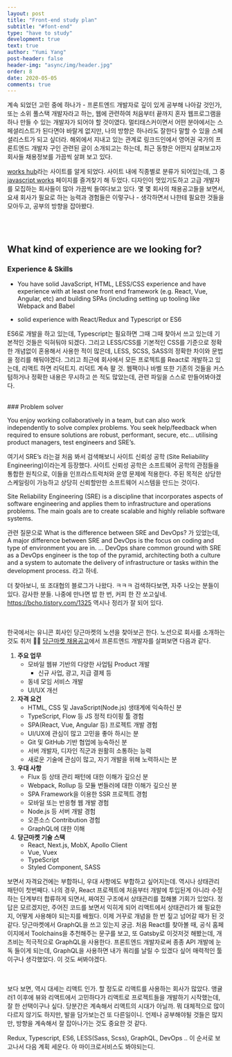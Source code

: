```yaml
---
layout: post
title: "Front-end study plan"
subtitle: "#font-end"
type: "have to study"
development: true
text: true
author: "Yumi Yang"
post-header: false
header-img: "async/img/header.jpg"
order: 8
date: 2020-05-05
comments: true
---
```


계속 되었던 고민 중에 하나가 - 프론트엔드 개발자로 깊이 있게 공부해 나아갈 것인가, 또는 소위 풀스택 개발자라고 하는, 웹에 관련하여 처음부터 끝까지 혼자 웹프로그램을 하나 만들 수 있는 개발자가 되어야 할 것이였다. 멀티태스커이면서 어떤 분야에서는 스페셜리스트가 된다면야 바랄게 없지만, 나의 방향은 하나라도 잘한다 말할 수 있을 스페셜리스트가 되고 싶더라. 해외에서 지내고 있는 관계로 링크드인에서 영어권 국가의 프론트엔드 개발자 구인 관련된 글이 소개되고는 하는데, 최근 동향은 어떤지 살펴보고자 회사들 채용정보를 가끔씩 살펴 보고 있다.

[works hub](https://www.works-hub.com/)라는 사이트를 알게 되었다. 사이트 내에 직종별로 분류가 되어있는데, 그 중 [javascript works](https://javascript.works-hub.com/) 페이지를 즐겨찾기 해 두었다. 디자인이 멋있기도하고 고급 개발자를 모집하는 회사들이 많아 가끔씩 들여다보고 있다. 몇 몇 회사의 채용공고들을 보면서, 요새 회사가 필요로 하는 능력과 경험들은 이렇구나 - 생각하면서 나한테 필요한 것들을 모아두고, 공부의 방향을 잡아봤다.

<br/><br/>

## What kind of experience are we looking for?

### Experience & Skills

- You have solid JavaScript, HTML, LESS/CSS experience and have experience with at least one front end framework (e.g. React, Vue, Angular, etc) and building SPAs (including setting up tooling like Webpack and Babel

- solid experience with React/Redux and Typescript or ES6

ES6로 개발을 하고 있는데, Typescript는 필요하면 그때 그때 찾아서 쓰고 있는데 기본적인 것들은 익혀둬야 되겠다. 그리고 LESS/CSS를 기본적인 CSS를 기준으로 정확한 개념없이 혼용해서 사용한 적이 많은데, LESS, SCSS, SASS의 정확한 차이와 문법을 정리를 해둬야겠다.
그리고 최근에 회사에서 모든 프로젝트를 React로 개발하고 있는데, 리액트 하면 리덕트지. 리덕트 계속 팔 것.
웹팩이나 바벨 또한 기존의 것들을 커스텀하거나 정확한 내용은 무시하고 쓴 적도 많았는데, 관련 파일을 스스로 만들어봐야겠다.

<br/>
### Problem solver

You enjoy working collaboratively in a team, but can also work independently to solve complex problems. You seek help/feedback when required to ensure solutions are robust, performant, secure, etc… utilising product managers, test engineers and SRE’s.

여기서 SRE’s 라는걸 처음 봐서 검색해보니 사이트 신뢰성 공학 (Site Reliability Engineering)이라는게 등장했다.
사이트 신뢰성 공학은 소프트웨어 공학의 관점들을 통합한 원칙으로, 이들을 인프라스트럭처와 운영 문제에 적용한다. 주된 목적은 상당한 스케일링이 가능하고 상당히 신뢰할만한 소프트웨어 시스템을 만드는 것이다.

Site Reliability Engineering (SRE) is a discipline that incorporates aspects of software engineering and applies them to infrastructure and operations problems. The main goals are to create scalable and highly reliable software systems.

관련 질문으로 What is the difference between SRE and DevOps? 가 있었는데,
A major difference between SRE and DevOps is the focus on coding and type of environment you are in. ... DevOps share common ground with SRE as a DevOps engineer is the top of the pyramid, architecting both a culture and a system to automate the delivery of infrastructure or tasks within the development process. 라고 하네.

더 찾아보니, 또 조대협의 블로그가 나왔다. ㅋㅋㅋ 검색하다보면, 자주 나오는 분들이 있다. 감사한 분들. 나중에 만나면 밥 한 번, 커피 한 잔 쏘고싶네.
https://bcho.tistory.com/1325 역시나 정리가 잘 되어 있다.

<br/><br/>
한국에서는 유니콘 회사인 당근마켓의 노션을 찾아보곤 한다. 노션으로 회사를 소개하는 것도 취저 👍🏻
[당근마켓 채용공고](https://www.notion.so/07ca1fda22584d60a48ef43a8cf9bab0)에서 프론트엔드 개발자를 살펴보면 다음과 같다.

1. **주요 업무**
   - 모바일 웹뷰 기반의 다양한 사업팀 Product 개발
     - 신규 사업, 광고, 지급 결제 등
   - 동네 모임 서비스 개발
   - UI/UX 개선
2. **자격 요건**
   - HTML, CSS 및 JavaScript(Node.js) 생태계에 익숙하신 분
   - TypeScript, Flow 등 JS 정적 타이핑 툴 경험
   - SPA(React, Vue, Angular 등) 프로젝트 개발 경험
   - UI/UX에 관심이 많고 고민을 좋아 하시는 분
   - Git 및 GitHub 기반 협업에 능숙하신 분
   - 서버 개발자, 디자인 직군과 원활히 소통하는 능력
   - 새로운 기술에 관심이 많고, 자기 개발을 위해 노력하시는 분
3. **우대 사항**
   - Flux 등 상태 관리 패턴에 대한 이해가 깊으신 분
   - Webpack, Rollup 등 모듈 번들러에 대한 이해가 깊으신 분
   - SPA Framework을 이용한 SSR 프로젝트 경험
   - 모바일 또는 반응형 웹 개발 경험
   - Node.js 등 서버 개발 경험
   - 오픈소스 Contribution 경험
   - GraphQL에 대한 이해
4. **당근마켓 기술 스택**
   - React, Next.js, MobX, Apollo Client
   - Vue, Vuex
   - TypeScript
   - Styled Component, SASS

보면서 자격요건에는 부합하니, 우대 사항에도 부합하고 싶어지는데.
역시나 상태관리 패턴이 첫번째다. 나의 경우, React 프로젝트에 처음부터 개발에 투입된게 아니라 수정하는 단계부터 합류하게 되면서,
짜여진 구조에서 상태관리를 접해볼 기회가 있었다. 정답은 모르겠지만, 주어진 코드를 보면서 익히게 되어 리액트에서 상태관리가 왜 필요한지,
어떻게 사용해야 되는지를 배웠다. 이제 거꾸로 개념을 한 번 짚고 넘어갈 때가 된 것 같다.
당근마켓에서 GraphQL을 쓰고 있는지 궁금. 처음 React를 찾아볼 때, 공식 홈페이지에서 Toolchains을 추천해주는 문구를 보고, 또 Gatsby로 이것저것 해봤는데,
개츠비는 적극적으로 GraphQL을 사용한다. 프론트엔드 개발자로써 종종 API 개발에 눈 독 들이게 되는데, GraphQL을 사용하면 내가 쿼리를 날릴 수 있겠다 싶어
매력적인 툴이구나 생각했었다. 이 것도 써봐야겠다.

<br/><br/>
보다 보면, 역시 대세는 리액트 인가. 할 정도로 리액트를 사용하는 회사가 많았다. 앵귤러1 이후에 뷰와 리액트에서 고민하다가 리액트로 프로젝트들을 개발하기 시작했는데, 잘 한 선택이구나 싶다. 당분간은 계속해서 리액트의 시대가 아닐까. 뭐 대체적으로 많이 다르지 않기도 하지만, 발을 담가보는건 또 다른일이니.
언제나 공부해야될 것들은 많지만, 방향을 계속해서 잘 잡아나가는 것도 중요한 것 같다.

Redux, Typescript, ES6, LESS(Sass, Scss), GraphQL, DevOps .. 이 순서로 보고나서 다음 계획 세운다. 아 마이크로서비스도 봐야되는디.
